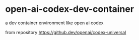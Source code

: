 # open-ai-codex-dev-container
a dev container environment like open ai codex

from repository https://github.dev/openai/codex-universal